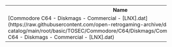 <table>
<tr><th>Name</th><th>Size</th></tr>
<tr><td>
[Commodore C64 - Diskmags - Commercial - [LNX].dat](https://raw.githubusercontent.com/open-retrogaming-archive/dat-catalog/main/root/basic/TOSEC/Commodore/C64/Diskmags/Commercial/[LNX]/Commodore C64 - Diskmags - Commercial - [LNX].dat)
</td><td>3594</td></tr>
</table>
